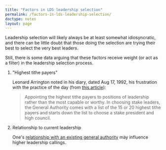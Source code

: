 ```yaml
---
title: "Factors in LDS leadership selection"
permalink: /factors-in-lds-leadership-selection/
doctype: notes
layout: page
---
```


Leadership selection will likely always be at least somewhat idiosyncratic,
and there can be little doubt that those doing the selection are trying their
best to select the very best leaders.

Still, there is some data arguing that these factors receive weight (or act as a filter) in the leadership selection process.  

1. "Highest tithe payers"

    Leonard Arrington noted in his diary, dated Aug 17, 1992, his frustration with the practice of the day (from [this article](https://wheatandtares.org/2018/02/20/leonard-arringtons-nine-points/)):
    
    > Appointing the highest tithe payers to positions of leadership rather than the most capable or worthy. In choosing stake leaders, the General Authority comes with a list of the 15 or 20 highest tithe payers and starts down the list to choose a stake president and high council.

2. Relationship to current leadership

    One's [relationship with an existing general authority](https://www.mormonmatters.org/nepotism-in-the-church/) may influence higher leadership callings.
